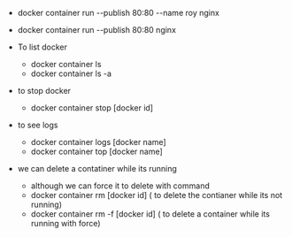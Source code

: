 - docker container run --publish 80:80 --name roy nginx
- docker container run --publish 80:80 nginx
- To list docker
  - docker container ls 
  - docker container ls -a

- to stop docker
  - docker container stop [docker id]

- to see logs
  -  docker container logs [docker name]
  -  docker container top [docker name]

- we can delete a contatiner while its running
  - although we can force it to delete with command
  - docker container rm [docker id] ( to delete the contianer while its not running)
  - docker container rm -f [docker id] ( to delete a container while its running with force)
